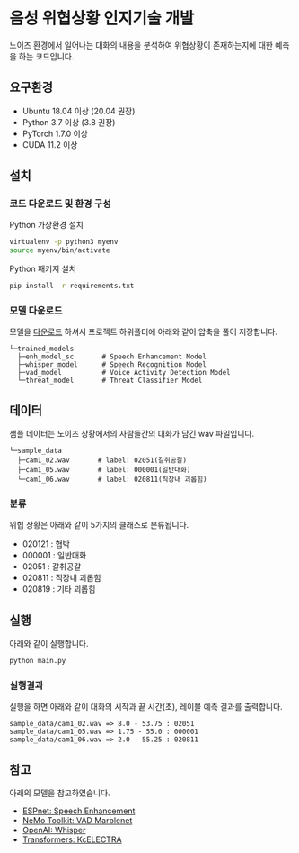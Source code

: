 # 음성 위협상황 인지기술 개발

노이즈 환경에서 일어나는 대화의 내용을 분석하여 위협상황이 존재하는지에 대한 예측을 하는 코드입니다.

## 요구환경

- Ubuntu 18.04 이상 (20.04 권장)
- Python 3.7 이상 (3.8 권장)
- PyTorch 1.7.0 이상
- CUDA 11.2 이상

## 설치

### 코드 다운로드 및 환경 구성

Python 가상환경 설치

```bash
virtualenv -p python3 myenv
source myenv/bin/activate
```

Python 패키지 설치

```bash
pip install -r requirements.txt
```

### 모델 다운로드

모델을 [다운로드](https://drive.google.com/file/d/1d0o_SLqCZ0GOdYiPBPbjTvkufaN8KAwo/view?usp=share_link) 하셔서 프로젝트 하위폴더에 아래와 같이 압축을 풀어 저장합니다.

```
└─trained_models
  ├─enh_model_sc       # Speech Enhancement Model
  ├─whisper_model      # Speech Recognition Model
  ├─vad_model          # Voice Activity Detection Model
  └─threat_model       # Threat Classifier Model
```

## 데이터

샘플 데이터는 노이즈 상황에서의 사람들간의 대화가 담긴 wav 파일입니다.

```
└─sample_data
  ├─cam1_02.wav       # label: 02051(갈취공갈)
  ├─cam1_05.wav       # label: 000001(일반대화)
  └─cam1_06.wav       # label: 020811(직장내 괴롭힘)
```

### 분류 

위협 상황은 아래와 같이 5가지의 클래스로 분류됩니다. 

- 020121 : 협박
- 000001 : 일반대화
- 02051 : 갈취공갈
- 020811 : 직장내 괴롭힘
- 020819 : 기타 괴롭힘 

## 실행

아래와 같이 실행합니다.

```bash
python main.py
```

### 실행결과

실행을 하면 아래와 같이 대화의 시작과 끝 시간(초), 레이블 예측 결과를 출력합니다.

```
sample_data/cam1_02.wav => 8.0 - 53.75 : 02051
sample_data/cam1_05.wav => 1.75 - 55.0 : 000001
sample_data/cam1_06.wav => 2.0 - 55.25 : 020811
```

## 참고

아래의 모델을 참고하였습니다.

- [ESPnet: Speech Enhancement](https://github.com/espnet/notebook/blob/master/espnet2_tutorial_2021_CMU_11751_18781.ipynb)
- [NeMo Toolkit: VAD Marblenet](https://catalog.ngc.nvidia.com/orgs/nvidia/teams/nemo/models/vad_marblenet) 
- [OpenAI: Whisper](https://github.com/openai/whisper)
- [Transformers: KcELECTRA](https://github.com/Beomi/KcELECTRA)

